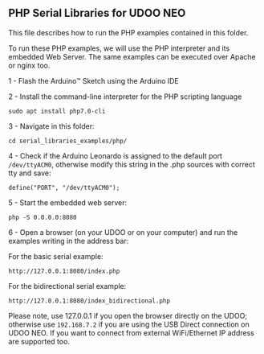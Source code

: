 PHP Serial Libraries for UDOO NEO
--------

This file describes how to run the PHP examples contained in this folder.

To run these PHP examples, we will use the PHP interpreter and its embedded Web Server. The same examples can be executed over Apache or nginx too.

1 - Flash the Arduino&trade; Sketch using the Arduino IDE

2 - Install the command-line interpreter for the PHP scripting language

    sudo apt install php7.0-cli

3 - Navigate in this folder:

    cd serial_libraries_examples/php/

4 - Check if the Arduino Leonardo is assigned to the default port `/dev/ttyACM0`, otherwise modify this string in the .php sources with correct tty and save:

    define("PORT", "/dev/ttyACM0");

5 - Start the embedded web server:

    php -S 0.0.0.0:8080

6 - Open a browser (on your UDOO or on your computer) and run the examples writing in the address bar:

For the basic serial example:

    http://127.0.0.1:8080/index.php

For the bidirectional serial example:

    http://127.0.0.1:8080/index_bidirectional.php

Please note, use 127.0.0.1 if you open the browser directly on the UDOO; otherwise use `192.168.7.2` if you are using the USB Direct connection on UDOO NEO. If you want to connect from external WiFi/Ethernet IP address are supported too.
